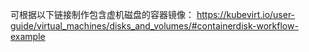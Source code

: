 可根据以下链接制作包含虚机磁盘的容器镜像：
https://kubevirt.io/user-guide/virtual_machines/disks_and_volumes/#containerdisk-workflow-example